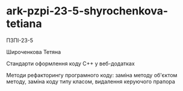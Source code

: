 # ark-pzpi-23-5-shyrochenkova-tetiana

ПЗПІ-23-5

Широченкова Тетяна

Стандарти оформлення коду C++ у веб-додатках

Методи рефакторингу програмного коду: заміна методу об'єктом методу, заміна коду типу класом, видалення керуючого прапора
